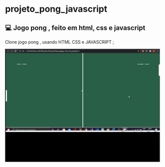# projeto_pong_javascript
## :computer:  Jogo pong , feito em html, css e javascript

Clone jogo pong , usando HTML CSS e JAVASCRIPT ;

![Clone jogo pong](https://github.com/DaniSan0508-project/projeto_pong_javascript/blob/master/pong.gif)
